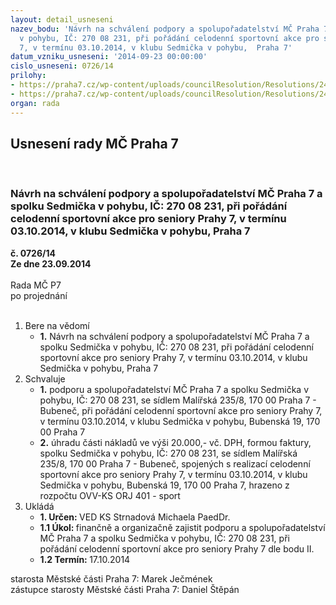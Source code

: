 ```yaml
---
layout: detail_usneseni
nazev_bodu: 'Návrh na schválení podpory a spolupořadatelství MČ Praha 7 a spolku Sedmička
  v pohybu, IČ: 270 08 231, při pořádání celodenní sportovní akce pro seniory Prahy
  7, v termínu 03.10.2014, v klubu Sedmička v pohybu,  Praha 7'
datum_vzniku_usneseni: '2014-09-23 00:00:00'
cislo_usneseni: 0726/14
prilohy:
- https://praha7.cz/wp-content/uploads/councilResolution/Resolutions/24655/44-14-sedmi%c4%8dka_v_pohybu_mds_akce_pro_seniory_26_09_2014.pdf
- https://praha7.cz/wp-content/uploads/councilResolution/Resolutions/24655/44-14-zapis_8_jednani_sk_15_09_2014.doc
organ: rada
---
```

<div id="ucUsn_pList" class="usn">
	<span><h2>Usnesení rady MČ Praha 7 </h2>
<br></span><div class="standBody">
<span><h3>Návrh na schválení podpory a spolupořadatelství MČ Praha 7 a spolku Sedmička v pohybu, IČ: 270 08 231, při pořádání celodenní sportovní akce pro seniory Prahy 7, v termínu 03.10.2014, v klubu Sedmička v pohybu,  Praha 7</h3></span><div class="center">
		<strong>č. 0726/14</strong><br>
	</div>
<div class="center">
		<strong>Ze dne 23.09.2014</strong><br><br>
	</div>Rada MČ P7<br> po projednání<br><br><ol>
<li>Bere na vědomí<ul><li>
<strong>1.</strong> Návrh na schválení podpory a spolupořadatelství MČ Praha 7 a spolku Sedmička v pohybu, IČ: 270 08 231, při pořádání celodenní sportovní akce pro seniory Prahy 7, v termínu 03.10.2014, v klubu Sedmička v pohybu, Praha 7</li></ul>
</li>
<li>Schvaluje<ul>
<li>
<strong>1.</strong> podporu a spolupořadatelství MČ Praha 7 a spolku Sedmička v pohybu, IČ: 270 08 231, se sídlem Malířská 235/8, 170 00 Praha 7 - Bubeneč, při pořádání celodenní sportovní akce pro seniory Prahy 7, v termínu 03.10.2014, v klubu Sedmička v pohybu, Bubenská 19, 170 00 Praha 7</li>
<li>
<strong>2.</strong> úhradu části nákladů ve výši 20.000,- vč. DPH, formou faktury, spolku Sedmička v pohybu, IČ: 270 08 231, se sídlem Malířská 235/8, 170 00 Praha 7 - Bubeneč, spojených s realizací celodenní sportovní akce pro seniory Prahy 7, v termínu 03.10.2014, v klubu Sedmička v pohybu, Bubenská 19, 170 00 Praha 7, hrazeno z rozpočtu OVV-KS ORJ 401 - sport          </li>
</ul>
</li>
<li>Ukládá<ul>
<li>
<strong>1. Určen: </strong>VED KS Strnadová Michaela PaedDr.</li>
<li>
<strong>1.1 Úkol: </strong>finančně a organizačně zajistit podporu a spolupořadatelství MČ Praha 7 a spolku Sedmička v pohybu, IČ: 270 08 231, při pořádání celodenní sportovní akce pro seniory Prahy 7 dle bodu II.</li>
<li>
<strong>1.2 Termín: </strong>17.10.2014</li>
</ul>
</li>
</ol>starosta Městské části Praha 7: Marek Ječmének<br>zástupce starosty Městské části Praha 7: Daniel Štěpán 
</div>
</div>